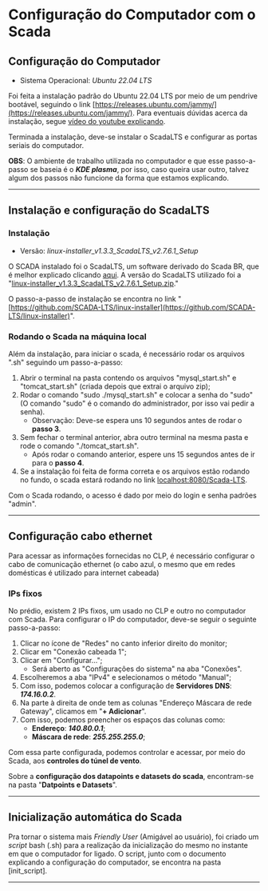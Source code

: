 # Configuração do Computador com o Scada

## Configuração do Computador

- Sistema Operacional: *Ubuntu 22.04 LTS*

Foi feita a instalação padrão do Ubuntu 22.04 LTS por meio de um pendrive bootável, seguindo o link [https://releases.ubuntu.com/jammy/](https://releases.ubuntu.com/jammy/).
Para eventuais dúvidas acerca da instalação, segue [vídeo do youtube explicando](https://www.youtube.com/watch?v=QOuspK8MARk).

Terminada a instalação, deve-se instalar o ScadaLTS e configurar as portas seriais do computador.

**OBS**: O ambiente de trabalho utilizada no computador e que esse passo-a-passo se baseia é o ***KDE plasma***, por isso, caso queira usar outro, talvez algum dos passos não funcione da forma que estamos explicando.
___

## Instalação e configuração do ScadaLTS

### Instalação

- Versão: *linux-installer_v1.3.3_ScadaLTS_v2.7.6.1_Setup*

O SCADA instalado foi o ScadaLTS, um software derivado do Scada BR, que é melhor explicado clicando [aqui](https://github.com/SCADA-LTS/Scada-LTS?tab=readme-ov-file). A versão do 
ScadaLTS utilizado foi a "[linux-installer_v1.3.3_ScadaLTS_v2.7.6.1_Setup.zip](https://github.com/SCADA-LTS/linux-installer/releases/download/v1.3.3/linux-installer_v1.3.3_ScadaLTS_v2.7.6.1_Setup.zip)."

O passo-a-passo de instalação se encontra no link "[https://github.com/SCADA-LTS/linux-installer](https://github.com/SCADA-LTS/linux-installer)".

### Rodando o Scada na máquina local

Além da instalação, para iniciar o scada, é necessário rodar os arquivos ".sh" seguindo um passo-a-passo:

1. Abrir o terminal na pasta contendo os arquivos "mysql_start.sh" e "tomcat_start.sh" (criada depois que extrai o arquivo zip);
2. Rodar o comando "sudo ./mysql_start.sh" e colocar a senha do "sudo" (O comando "sudo" é o comando do administrador, por isso vai pedir a senha).
	- Observação: Deve-se espera uns 10 segundos antes de rodar o **passo 3**.
3. Sem fechar o terminal anterior, abra outro terminal na mesma pasta e rode o comando "./tomcat_start.sh".
	- Após rodar o comando anterior, espere uns 15 segundos antes de ir para o **passo 4**.
4. Se a instalação foi feita de forma correta e os arquivos estão rodando no fundo, o scada estará rodando no link [localhost:8080/Scada-LTS](localhost:8080/Scada-LTS).

Com o Scada rodando, o acesso é dado por meio do login e senha padrões "admin".
___

## Configuração cabo ethernet

Para acessar as informações fornecidas no CLP, é necessário configurar o cabo de comunicação ethernet (o cabo azul, o mesmo que em redes domésticas é utilizado para internet cabeada)

### IPs fixos

No prédio, existem 2 IPs fixos, um usado no CLP e outro no computador com Scada. 
Para configurar o IP do computador, deve-se seguir o seguinte passo-a-passo:

1. Clicar no ícone de "Redes" no canto inferior direito do monitor;
2. Clicar em "Conexão cabeada 1";
3. Clicar em "Configurar...";
	- Será aberto as "Configurações do sistema" na aba "Conexões".
4. Escolheremos a aba "IPv4" e selecionamos o método "Manual";
5. Com isso, podemos colocar a configuração de **Servidores DNS**: ***174.16.0.2***.
6. Na parte à direita de onde tem as colunas "Endereço Máscara de rede Gateway", clicamos em "**+ Adicionar**".
7. Com isso, podemos preencher os espaços das colunas como:
	- **Endereço**: ***140.80.0.1***;
	- **Máscara de rede**: ***255.255.255.0***;

Com essa parte configurada, podemos controlar e acessar, por meio do Scada, aos **controles do túnel de vento**.

Sobre a **configuração dos datapoints e datasets do scada**, encontram-se na pasta "**Datpoints e Datasets**". 

___

## Inicialização automática do Scada

Pra tornar o sistema mais *Friendly User* (Amigável ao usuário), foi criado um *script* bash (.sh) para a realização da 
inicialização do mesmo no instante em que o computador for ligado. O script, junto com o documento explicando a configuração do 
computador, se encontra na pasta [init_script].

___
